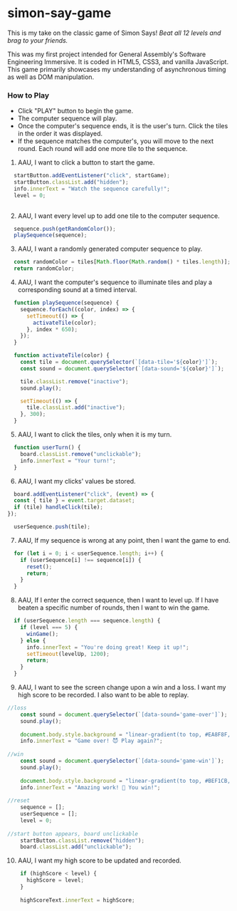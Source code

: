 # simon-say-game


<p>This is my take on the classic game of Simon Says! <em>Beat all 12 levels and brag to your friends.</em></p>
<p>This was my first project intended for General Assembly's Software Engineering Immersive. It is coded in HTML5, CSS3, and vanilla JavaScript. This game primarily showcases my understanding of asynchronous timing as well as DOM manipulation.</p>

<h3>How to Play</h3>
<ul>
  <li>Click "PLAY" button to begin the game.</li>
  <li>The computer sequence will play.</li>
  <li>Once the computer's sequence ends, it is the user's turn. Click the tiles in the order it was displayed.</li>
  <li>If the sequence matches the computer's, you will move to the next round. Each round will add one more tile to the sequence.</li>
</ul>



1. AAU, I want to click a button to start the game.

```js
  startButton.addEventListener("click", startGame);
  startButton.classList.add("hidden");
  info.innerText = "Watch the sequence carefully!";
  level = 0;
  
```
2. AAU, I want every level up to add one tile to the computer sequence.

```js
  sequence.push(getRandomColor());
  playSequence(sequence);
```

3. AAU, I want a randomly generated computer sequence to play.

```js
  const randomColor = tiles[Math.floor(Math.random() * tiles.length)];
  return randomColor;
```

4. AAU, I want the computer's sequence to illuminate tiles and play a corresponding sound at a timed interval.

```js
  function playSequence(sequence) {
    sequence.forEach((color, index) => {
      setTimeout(() => {
        activateTile(color);
      }, index * 650);
    });
  }

  function activateTile(color) {
    const tile = document.querySelector(`[data-tile='${color}']`);
    const sound = document.querySelector(`[data-sound='${color}']`);

    tile.classList.remove("inactive");
    sound.play();

    setTimeout(() => {
      tile.classList.add("inactive");
    }, 300);
  }
```

5. AAU, I want to click the tiles, only when it is my turn.

```js
  function userTurn() {
    board.classList.remove("unclickable");
    info.innerText = "Your turn!";
  }
```

6. AAU, I want my clicks' values be stored.

```js
  board.addEventListener("click", (event) => {
  const { tile } = event.target.dataset;
  if (tile) handleClick(tile);
});

  userSequence.push(tile);
```

7. AAU, If my sequence is wrong at any point, then I want the game to end.

```js
  for (let i = 0; i < userSequence.length; i++) {
    if (userSequence[i] !== sequence[i]) {
      reset();
      return;
    }
  }

```

8. AAU, If I enter the correct sequence, then I want to level up. If I have beaten a specific number of rounds, then I want to win the game.

```js
  if (userSequence.length === sequence.length) {
    if (level === 5) {
      winGame();
    } else {
      info.innerText = "You're doing great! Keep it up!";
      setTimeout(levelUp, 1200);
      return;
    }
  }
```

9. AAU, I want to see the screen change upon a win and a loss. I want my high score to be recorded. I also want to be able to replay.

```js
//loss
    const sound = document.querySelector(`[data-sound='game-over']`);
    sound.play();
    
    document.body.style.background = "linear-gradient(to top, #EA8F8F, #C12727)";
    info.innerText = "Game over! 😈 Play again?";
    
//win
    const sound = document.querySelector(`[data-sound='game-win']`);
    sound.play();
    
    document.body.style.background = "linear-gradient(to top, #BEF1CB, #60BC77)";
    info.innerText = "Amazing work! 🤩 You win!";
    
//reset
    sequence = [];
    userSequence = [];
    level = 0;
    
//start button appears, board unclickable
    startButton.classList.remove("hidden");
    board.classList.add("unclickable");
```

10. AAU, I want my high score to be updated and recorded.

```js
    if (highScore < level) {
      highScore = level;
    }
    
    highScoreText.innerText = highScore;
```

